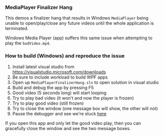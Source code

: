 ### MediaPlayer Finalizer Hang

This demos a finalizer hang that results in Windows `MediaPlayer` being unable to open/play/close any future videos until the whole application is terminated.

Windows Media Player (app) suffers this same issue when attempting to play the `badVideo.mp4`.


### How to build (Windows) and reproduce the issue

1. Install latest visual studio from https://visualstudio.microsoft.com/downloads
2. Be sure to include workload to build WPF apps
3. Open up `MediaPlayerFinalizerHang.sln` to open solution in visual studio
4. Build and debug the app by pressing F5
5. Good video (5 seconds long) will start looping
6. Try to play bad video (it won't and now the player is frozen)
7. Try to play good video (still frozen)
8. Try to close the window (one message box will show, the other will not)
9. Pause the debugger and see we're stuck [here](https://github.com/roybeast/MediaPlayerFinalizerHang/blob/6e6e0829cb3a70f73a69fb7ad0a24881004acad1/MediaPlayerFinalizerHang/MainWindow.xaml.cs#L27)

If you open this app and only let the good video play, then you can gracefully close the window and see the two message boxes.
